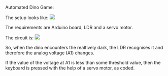 Automated Dino Game:

  The setup looks like:
  ![](https://hackster.imgix.net/uploads/attachments/1100829/automated_dino_game_using_arduino_2_DnU8h6L3fU.jpg?auto=compress%2Cformat&w=740&h=555&fit=max)
  
  The requirements are Arduino board, LDR and a servo motor.
  
  The circuit is:
  ![](https://hackster.imgix.net/uploads/attachments/1100839/arduino_dino_game_mNFSPFDLyT.jpg?auto=compress%2Cformat&w=740&h=555&fit=max)
  
  So, when the dino encounters the realtively dark, the LDR recognises it and therefore the analog voltage (A1) changes.
  
  If the value of the voltage at A1 is less than some threshold value, then the keyboard is pressed with the help of a servo motor, as coded.
